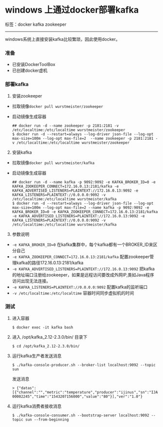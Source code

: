 ﻿# windows 上通过docker部署kafka

标签：docker kafka zookeeper 

---

windows系统上直接安装kafka比较繁琐，因此使用docker。

### 准备

- 已安装DockerToolBox
- 已创建docker虚机

### 部署kafka

1. 安装zookeeper
- 拉取镜像`docker pull wurstmeister/zookeeper`
- 启动镜像生成容器
    
    ```
    ## docker run -d --name zookeeper -p 2181:2181 -v /etc/localtime:/etc/localtime wurstmeister/zookeeper
    $ docker run -d --restart=always --log-driver json-file --log-opt max-size=100m --log-opt max-file=2  --name zookeeper -p 2181:2181 -v /etc/localtime:/etc/localtime wurstmeister/zookeeper
    ```
2. 安装kafka
- 拉取镜像`docker pull wurstmeister/kafka`
- 启动镜像生成容器

    ```
    ## docker run -d --name kafka -p 9092:9092 -e KAFKA_BROKER_ID=0 -e KAFKA_ZOOKEEPER_CONNECT=172.16.0.13:2181/kafka -e KAFKA_ADVERTISED_LISTENERS=PLAINTEXT://172.16.0.13:9092 -e KAFKA_LISTENERS=PLAINTEXT://0.0.0.0:9092 -v /etc/localtime:/etc/localtime wurstmeister/kafka
    $ docker run -d --restart=always --log-driver json-file --log-opt max-size=100m --log-opt max-file=2 --name kafka -p 9092:9092 -e KAFKA_BROKER_ID=0 -e KAFKA_ZOOKEEPER_CONNECT=172.16.0.13:2181/kafka -e KAFKA_ADVERTISED_LISTENERS=PLAINTEXT://172.16.0.13:9092 -e KAFKA_LISTENERS=PLAINTEXT://0.0.0.0:9092 -v /etc/localtime:/etc/localtime wurstmeister/kafka

    ```
3. 参数说明

- `-e KAFKA_BROKER_ID=0`  在kafka集群中，每个kafka都有一个BROKER_ID来区分自己
- `-e KAFKA_ZOOKEEPER_CONNECT=172.16.0.13:2181/kafka` 配置zookeeper管理kafka的路径172.16.0.13:2181/kafka
- `-e KAFKA_ADVERTISED_LISTENERS=PLAINTEXT://172.16.0.13:9092`  把kafka的地址端口注册给zookeeper，如果是远程访问要改成外网IP,类如Java程序访问出现无法连接。
- `-e KAFKA_LISTENERS=PLAINTEXT://0.0.0.0:9092` 配置kafka的监听端口
- `-v /etc/localtime:/etc/localtime` 容器时间同步虚拟机的时间

### 测试

1. 进入容器

    ```
    $ docker exec -it kafka bash
    ```

2. 进入 /opt/kafka_2.12-2.3.0/bin/ 目录下

    ```
    $ cd /opt/kafka_2.12-2.3.0/bin/
    ```

3. 运行kafka生产者发送消息

    ```
    $ ./kafka-console-producer.sh --broker-list localhost:9092 --topic sun
    ```

    发送消息

    ```
    > {"datas":[{"channel":"","metric":"temperature","producer":"ijinus","sn":"IJA0101-00002245","time":"1543207156000","value":"80"}],"ver":"1.0"}
    ```
 
4. 运行kafka消费者接收消息

    ```
    $ ./kafka-console-consumer.sh --bootstrap-server localhost:9092 --topic sun --from-beginning
    ```





